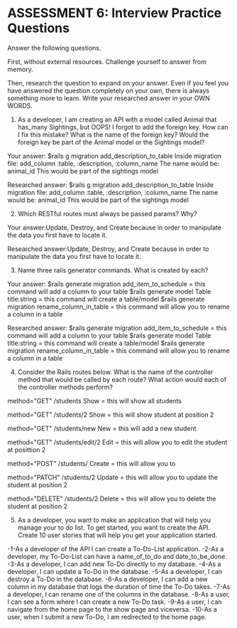 # ASSESSMENT 6: Interview Practice Questions
Answer the following questions.

First, without external resources. Challenge yourself to answer from memory.

Then, research the question to expand on your answer. Even if you feel you have answered the question completely on your own, there is always something more to learn. Write your researched answer in your OWN WORDS.

1. As a developer, I am creating an API with a model called Animal that has_many Sightings, but OOPS! I forgot to add the foreign key. How can I fix this mistake? What is the name of the foreign key? Would the foreign key be part of the Animal model or the Sightings model?

  Your answer:
  $rails g migration add_description_to_table
  Inside migration file: 
  add_column :table, :description, :column_name
  The name would be: animal_id
  This would be part of the sightings model


  Researched answer:
  $rails g migration add_description_to_table
  Inside migration file: 
  add_column :table, :description, :column_name
  The name would be: animal_id
  This would be part of the sightings model



2. Which RESTful routes must always be passed params? Why?

  Your answer:Update, Destroy, and Create because in order to manipulate the data you first have to locate it.

  Researched answer:Update, Destroy, and Create because in order to manipulate the data you first have to locate it.



3. Name three rails generator commands. What is created by each?

  Your answer:
  $rails generate migration add_item_to_schedule = this command will add a column to your table
  $rails generate model Table title:string = this command will create a table/model
  $rails generate migration rename_column_in_table = this command will allow you to rename a column in a table

  Researched answer: $rails generate migration add_item_to_schedule = this command will add a column to your table
  $rails generate model Table title:string = this command will create a table/model
  $rails generate migration rename_column_in_table = this command will allow you to rename a column in a table



4. Consider the Rails routes below. What is the name of the controller method that would be called by each route? What action would each of the controller methods perform?

method="GET"    /students       Show = this will show all students

method="GET"    /students/2     Show = this will show student at position 2

method="GET"    /students/new   New = this will add a new student

method="GET"    /students/edit/2    Edit = this will allow you to edit the student at posittion 2

method="POST"   /students/       Create = this will allow you to 

method="PATCH"  /students/2      Update = this will allow you to update the student at position 2

method="DELETE" /students/2      Delete = this will allow you to delete the student at position 2



5. As a developer, you want to make an application that will help you manage your to do list. To get started, you want to create the API. Create 10 user stories that will help you get your application started.


-1-As a developer of the API I can create a To-Do-List application.
-2-As a developer, my To-Do-List can have a name_of_to_do and date_to_be_done.
-3-As a developer, I can add new To-Do directly to my database.
-4-As a developer, I can update a To-Do in the database.
-5-As a developer, I can destroy a To-Do in the database.
-6-As a developer, I can add a new column in my database that logs the duration of time the To-Do takes.
-7-As a developer, I can rename one of the columns in the database.
-8-As a user, I can see a form where I can create a new To-Do task.
-9-As a user, I can navigate from the home page to the show page and viceversa.
-10-As a user, when I submit a new To-Do, I am redirected to the home page.